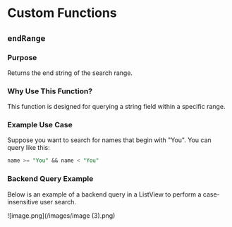 # Custom Functions

## `endRange`

### Purpose

Returns the end string of the search range.

### Why Use This Function?

This function is designed for querying a string field within a specific range.

### Example Use Case

Suppose you want to search for names that begin with "You". You can query like this:

```sql
name >= "You" && name < "You"
```

### Backend Query Example

Below is an example of a backend query in a ListView to perform a case-insensitive user search.

![image.png](/images/image (3).png)

